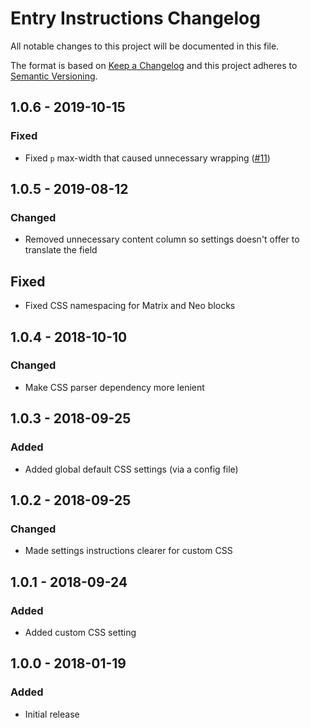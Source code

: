 # Entry Instructions Changelog

All notable changes to this project will be documented in this file.

The format is based on [Keep a Changelog](http://keepachangelog.com/) and this project adheres to [Semantic Versioning](http://semver.org/).

## 1.0.6 - 2019-10-15

### Fixed
- Fixed `p` max-width that caused unnecessary wrapping ([#11](https://github.com/sjelfull/craft-entry-instructions/issues/11))

## 1.0.5 - 2019-08-12
### Changed
- Removed unnecessary content column so settings doesn't offer to translate the field

## Fixed
- Fixed CSS namespacing for Matrix and Neo blocks

## 1.0.4 - 2018-10-10
### Changed
- Make CSS parser dependency more lenient

## 1.0.3 - 2018-09-25
### Added
- Added global default CSS settings (via a config file)

## 1.0.2 - 2018-09-25
### Changed
- Made settings instructions clearer for custom CSS

## 1.0.1 - 2018-09-24
### Added
- Added custom CSS setting

## 1.0.0 - 2018-01-19
### Added
- Initial release
